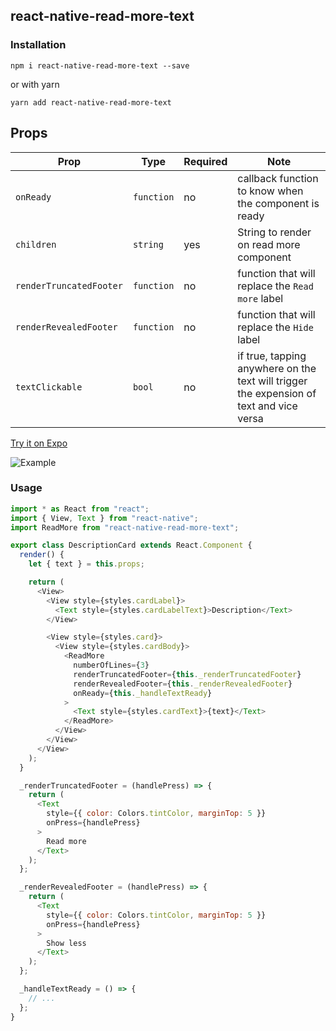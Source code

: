 ## react-native-read-more-text

### Installation

```
npm i react-native-read-more-text --save
```

or with yarn

```
yarn add react-native-read-more-text
```

## Props

| Prop                    | Type       | Required | Note                                                                                    |
| ----------------------- | ---------- | -------- | --------------------------------------------------------------------------------------- |
| `onReady`               | `function` | no       | callback function to know when the component is ready                                   |
| `children`              | `string`   | yes      | String to render on read more component                                                 |
| `renderTruncatedFooter` | `function` | no       | function that will replace the `Read more` label                                        |
| `renderRevealedFooter`  | `function` | no       | function that will replace the `Hide` label                                             |
| `textClickable`         | `bool`     | no       | if true, tapping anywhere on the text will trigger the expension of text and vice versa |

[Try it on Expo](https://exp.host/@notbrent/read-more-text-example)

![Example](https://raw.githubusercontent.com/expo/react-native-read-more-text/master/example.gif)

### Usage

```javascript
import * as React from "react";
import { View, Text } from "react-native";
import ReadMore from "react-native-read-more-text";

export class DescriptionCard extends React.Component {
  render() {
    let { text } = this.props;

    return (
      <View>
        <View style={styles.cardLabel}>
          <Text style={styles.cardLabelText}>Description</Text>
        </View>

        <View style={styles.card}>
          <View style={styles.cardBody}>
            <ReadMore
              numberOfLines={3}
              renderTruncatedFooter={this._renderTruncatedFooter}
              renderRevealedFooter={this._renderRevealedFooter}
              onReady={this._handleTextReady}
            >
              <Text style={styles.cardText}>{text}</Text>
            </ReadMore>
          </View>
        </View>
      </View>
    );
  }

  _renderTruncatedFooter = (handlePress) => {
    return (
      <Text
        style={{ color: Colors.tintColor, marginTop: 5 }}
        onPress={handlePress}
      >
        Read more
      </Text>
    );
  };

  _renderRevealedFooter = (handlePress) => {
    return (
      <Text
        style={{ color: Colors.tintColor, marginTop: 5 }}
        onPress={handlePress}
      >
        Show less
      </Text>
    );
  };

  _handleTextReady = () => {
    // ...
  };
}
```
